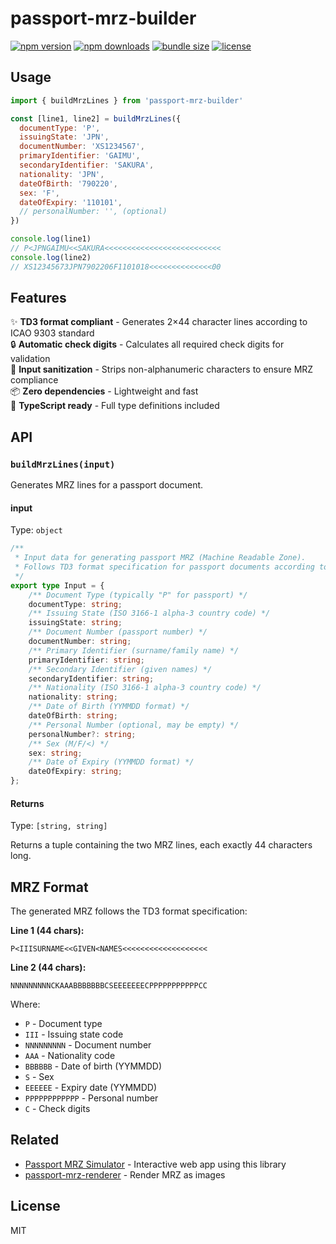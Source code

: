 # passport-mrz-builder

<!-- automd:badges color="red" github="simochee/passport-mrz" license name="passport-mrz-builder" bundlephobia -->

[![npm version](https://img.shields.io/npm/v/passport-mrz-builder?color=red)](https://npmjs.com/package/passport-mrz-builder)
[![npm downloads](https://img.shields.io/npm/dm/passport-mrz-builder?color=red)](https://npm.chart.dev/passport-mrz-builder)
[![bundle size](https://img.shields.io/bundlephobia/minzip/passport-mrz-builder?color=red)](https://bundlephobia.com/package/passport-mrz-builder)
[![license](https://img.shields.io/github/license/simochee/passport-mrz?color=red)](https://github.com/simochee/passport-mrz/blob/main/LICENSE)

<!-- /automd -->

## Usage

```js
import { buildMrzLines } from 'passport-mrz-builder'

const [line1, line2] = buildMrzLines({
  documentType: 'P',
  issuingState: 'JPN',
  documentNumber: 'XS1234567',
  primaryIdentifier: 'GAIMU',
  secondaryIdentifier: 'SAKURA',
  nationality: 'JPN',
  dateOfBirth: '790220',
  sex: 'F',
  dateOfExpiry: '110101',
  // personalNumber: '', (optional)
})

console.log(line1)
// P<JPNGAIMU<<SAKURA<<<<<<<<<<<<<<<<<<<<<<<<<<
console.log(line2)
// XS12345673JPN7902206F1101018<<<<<<<<<<<<<<00
```

## Features

✨ **TD3 format compliant** - Generates 2×44 character lines according to ICAO 9303 standard<br>
🔒 **Automatic check digits** - Calculates all required check digits for validation<br>
🧹 **Input sanitization** - Strips non-alphanumeric characters to ensure MRZ compliance<br>
📦 **Zero dependencies** - Lightweight and fast<br>
🎯 **TypeScript ready** - Full type definitions included

## API

### `buildMrzLines(input)`

Generates MRZ lines for a passport document.

#### input

Type: `object`

<!-- automd:file src="./src/input.ts" code -->

```ts [input.ts]
/**
 * Input data for generating passport MRZ (Machine Readable Zone).
 * Follows TD3 format specification for passport documents according to ICAO 9303 standard.
 */
export type Input = {
	/** Document Type (typically "P" for passport) */
	documentType: string;
	/** Issuing State (ISO 3166-1 alpha-3 country code) */
	issuingState: string;
	/** Document Number (passport number) */
	documentNumber: string;
	/** Primary Identifier (surname/family name) */
	primaryIdentifier: string;
	/** Secondary Identifier (given names) */
	secondaryIdentifier: string;
	/** Nationality (ISO 3166-1 alpha-3 country code) */
	nationality: string;
	/** Date of Birth (YYMMDD format) */
	dateOfBirth: string;
	/** Personal Number (optional, may be empty) */
	personalNumber?: string;
	/** Sex (M/F/<) */
	sex: string;
	/** Date of Expiry (YYMMDD format) */
	dateOfExpiry: string;
};
```

<!-- /automd -->

#### Returns

Type: `[string, string]`

Returns a tuple containing the two MRZ lines, each exactly 44 characters long.

## MRZ Format

The generated MRZ follows the TD3 format specification:

**Line 1 (44 chars):**
```
P<IIISURNAME<<GIVEN<NAMES<<<<<<<<<<<<<<<<<<<
```

**Line 2 (44 chars):**
```
NNNNNNNNNCKAAABBBBBBBCSEEEEEEECPPPPPPPPPPPCC
```

Where:
- `P` - Document type
- `III` - Issuing state code
- `NNNNNNNNN` - Document number
- `AAA` - Nationality code
- `BBBBBB` - Date of birth (YYMMDD)
- `S` - Sex
- `EEEEEE` - Expiry date (YYMMDD)
- `PPPPPPPPPPPP` - Personal number
- `C` - Check digits

## Related

- [Passport MRZ Simulator](https://passport-mrz.simochee.net) - Interactive web app using this library
- [passport-mrz-renderer](https://github.com/simochee/passport-mrz/tree/main/packages/renderer) - Render MRZ as images

## License

MIT
